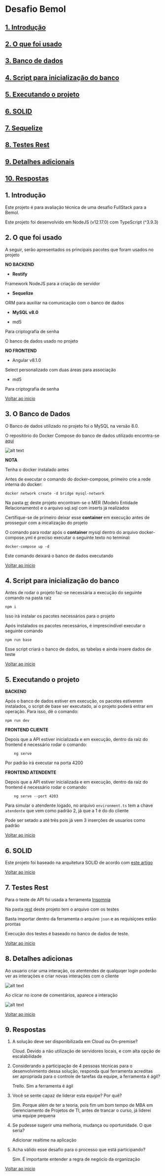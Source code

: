 # <a id="begin"> Desafio Bemol

## [1. Introdução](#intro)
## [2. O que foi usado](#uso)
## [3. Banco de dados](#db)
## [4. Script para inicialização do banco](#antes)
## [5. Executando o projeto](#run)
## [6. SOLID](#solid)
## [7. Sequelize](#sequelize)
## [8. Testes Rest](#rest)
## [9. Detalhes adicionais](#detail)
## [10. Respostas](#resp)



## <a id="intro">1. Introdução

Este projeto é para avaliação técnica de uma desafio FullStack para a Bemol.

Este projeto foi desenvolvido em NodeJS (v12.17.0) com TypeScript (^3.9.3)

## <a id="uso"> 2. O que foi usado

A seguir, serão apresentados os principais pacotes que foram usados no projeto

**NO BACKEND**

* <b>Restify</b>

Framework NodeJS para a criação de servidor 


* <b>Sequelize</b>

ORM para auxiliar na comunicação com o banco de dados

* <b>MySQL v8.0 </b>

* md5

Para criptografia de senha

O banco de dados usado no projeto

**NO FRONTEND**

* Angular v8.1.0

Select personalizado com duas áreas para associação

* md5

Para criptografia de senha


[Voltar ao inicio](#begin)

## <a id="db"> 3. O Banco de Dados

O Banco de dados utilizado no projeto foi o MySQL na versão 8.0.

O repositório do Docker Compose do banco de dados utilizado encontra-se [aqui](https://github.com/cbcarlos07/docker-mysql)

![alt text](https://github.com/cbcarlos07/desafio-bemol/blob/master/assets/er.png)

<b>NOTA</b>

Tenha o docker instalado antes

Antes de executar o comando do docker-compose, primeiro crie a rede interna do docker:

    docker network create -d bridge mysql-network

Na pasta [er](https://github.com/cbcarlos07/desafio-bemol/tree/master/backend/src/config/db/ddl) deste projeto encontram-se o MER (Modelo Entidade Relacionamento) e o arquivo sql.sql com inserts já realizados

Certifique-se de primeiro deixar esse __container__ em execução antes de prosseguir com a inicalização do projeto

O comando para rodar após o __container__ mysql dentro do arquivo docker-compose.yml é preciso executar o seguinte texto no terminal:

    docker-compose up -d

Este comando deixará o banco de dados executando

[Voltar ao inicio](#begin)

## <a id="antes"> 4. Script para inicialização do banco

Antes de rodar o projeto faz-se necessária a execução do seguinte comando na pasta raiz

    npm i 

Isso irá instalar os pacotes necessários para o projeto

Após instalados os pacotes necessários, é imprescindível executar o seguinte comando

    npm run base

Esse script criará o banco de dados, as tabelas e ainda insere dados de teste

[Voltar ao inicio](#begin)

## <a id="run"> 5. Executando o projeto

**BACKEND**

Após o banco de dados estiver em execução, os pacotes estiverem instalados, o script de base ser executado, aí o projeto poderá entrar em operação. Para isso, dê o comando:

    npm run dev

**FRONTEND CLIENTE**

Depois que a API estiver inicializada e em execução, dentro da raíz do frontend é necessário rodar o comando:

        ng serve

Por padrão irá executar na porta 4200

**FRONTEND ATENDENTE**

Depois que a API estiver inicializada e em execução, dentro da raíz do frontend é necessário rodar o comando:

        ng serve --port 4203

Para simular o atendente logado, no arquivo `environment.ts` tem a chave `atendente` que vem como padrão 2, já que a 1 é do do cliente

Pode ser setado a até três pois já vem 3 inserções de usuarios como padrão

[Voltar ao inicio](#begin)


## <a id="solid"> 6. SOLID

Este projeto foi baseado na arquitetura SOLID de acordo com [este artigo](https://medium.com/@diomalta/como-organizar-e-estruturar-projetos-com-node-js-4845be004899)

[Voltar ao inicio](#begin)



## <a id="rest"> 7. Testes Rest    

Para o teste de API foi usada a ferramenta [Insomnia](https://insomnia.rest/download/)

Na pasta [rest](https://github.com/cbcarlos07/desafio-bemol/blob/master/assets/Insomnia_2020-11-08) deste projeto tem o arquivo com os testes

Basta importar dentro da ferramenta o arquivo `json` e as requisiçoes estão prontas

Execução dos testes é baseado no banco de dados de teste.

[Voltar ao inicio](#begin)


## <a id="detail"> 8. Detalhes adicionas

Ao usuario criar uma interação, os atentendes de qualquqer login poderão ver as interações e criar novas interações com o cliente


![alt text](https://github.com/cbcarlos07/desafio-bemol/blob/master/assets/bemol4.png)

Ao clicar no ícone de comentários, aparece a interação

![alt text](https://github.com/cbcarlos07/desafio-bemol/blob/master/assets/bemol1.png)

[Voltar ao inicio](#begin)


## <a id="resp"> 9. Respostas

1. A solução deve ser disponibilizada em Cloud ou On-premise?

    Cloud. Devido a não utilização de servidores locais, e com alta opção de escalabilidade

2. Considerando a participação de 4 pessoas técnicas para o desenvolvimento dessa
solução, responda qual ferramenta acreditas ser apropriada para o controle de
tarefas da equipe, a ferramenta é ágil?

    Trello. Sim a ferramenta é ágil

3. Você se sente capaz de liderar esta equipe? Por quê?    

    Sim. Porque além de ter a teoria, pois fim um bom tempo de MBA em Gerenciamento de Projetos de TI, antes de trancar o curso, já liderei uma equipe pequena

4. Se pudesse sugerir uma melhoria, mudança ou oportunidade. O que seria?

    Adicionar realtime na aplicação

5. Acha válido esse desafio para o processo que está participando?

    Sim. É importante entender a regra de negócio da organização



[Voltar ao inicio](#begin)




